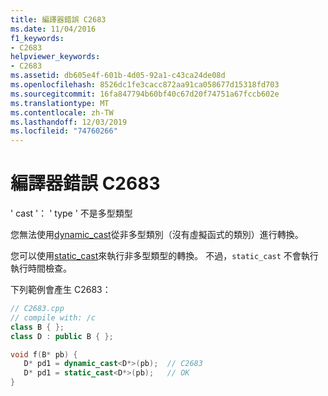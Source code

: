 ```yaml
---
title: 編譯器錯誤 C2683
ms.date: 11/04/2016
f1_keywords:
- C2683
helpviewer_keywords:
- C2683
ms.assetid: db605e4f-601b-4d05-92a1-c43ca24de08d
ms.openlocfilehash: 8526dc1fe3cacc872aa91ca058677d15318fd703
ms.sourcegitcommit: 16fa847794b60bf40c67d20f74751a67fccb602e
ms.translationtype: MT
ms.contentlocale: zh-TW
ms.lasthandoff: 12/03/2019
ms.locfileid: "74760266"
---
```

# <a name="compiler-error-c2683"></a>編譯器錯誤 C2683

' cast '： ' type ' 不是多型類型

您無法使用[dynamic_cast](../../cpp/dynamic-cast-operator.md)從非多型類別（沒有虛擬函式的類別）進行轉換。

您可以使用[static_cast](../../cpp/static-cast-operator.md)來執行非多型類型的轉換。 不過，`static_cast` 不會執行執行時間檢查。

下列範例會產生 C2683：

```cpp
// C2683.cpp
// compile with: /c
class B { };
class D : public B { };

void f(B* pb) {
   D* pd1 = dynamic_cast<D*>(pb);  // C2683
   D* pd1 = static_cast<D*>(pb);   // OK
}
```
